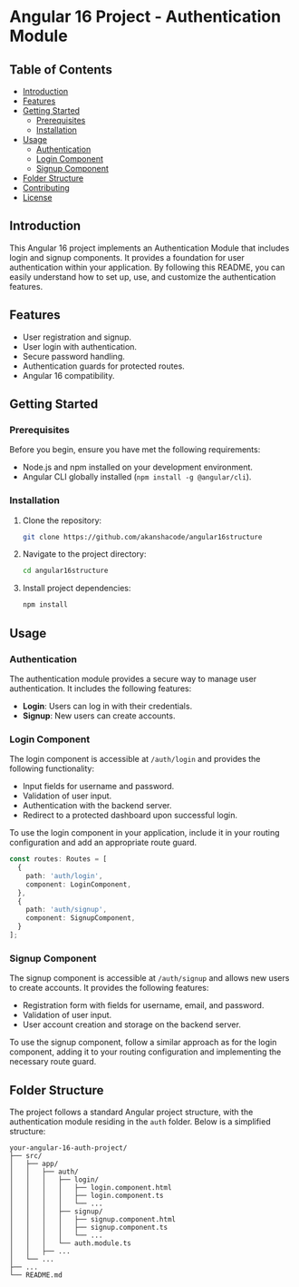 # Angular 16 Project - Authentication Module

## Table of Contents

- [Introduction](#introduction)
- [Features](#features)
- [Getting Started](#getting-started)
  - [Prerequisites](#prerequisites)
  - [Installation](#installation)
- [Usage](#usage)
  - [Authentication](#authentication)
  - [Login Component](#login-component)
  - [Signup Component](#signup-component)
- [Folder Structure](#folder-structure)
- [Contributing](#contributing)
- [License](#license)

## Introduction

This Angular 16 project implements an Authentication Module that includes login and signup components. It provides a foundation for user authentication within your application. By following this README, you can easily understand how to set up, use, and customize the authentication features.

## Features

- User registration and signup.
- User login with authentication.
- Secure password handling.
- Authentication guards for protected routes.
- Angular 16 compatibility.

## Getting Started

### Prerequisites

Before you begin, ensure you have met the following requirements:

- Node.js and npm installed on your development environment.
- Angular CLI globally installed (`npm install -g @angular/cli`).

### Installation

1. Clone the repository:

   ```bash
   git clone https://github.com/akanshacode/angular16structure
   ```

2. Navigate to the project directory:

   ```bash
   cd angular16structure
   ```

3. Install project dependencies:

   ```bash
   npm install
   ```

## Usage

### Authentication

The authentication module provides a secure way to manage user authentication. It includes the following features:

- **Login**: Users can log in with their credentials.
- **Signup**: New users can create accounts.

### Login Component

The login component is accessible at `/auth/login` and provides the following functionality:

- Input fields for username and password.
- Validation of user input.
- Authentication with the backend server.
- Redirect to a protected dashboard upon successful login.

To use the login component in your application, include it in your routing configuration and add an appropriate route guard.

```typescript
const routes: Routes = [
  {
    path: 'auth/login',
    component: LoginComponent,
  },
  {
    path: 'auth/signup',
    component: SignupComponent,
  }
];
```

### Signup Component

The signup component is accessible at `/auth/signup` and allows new users to create accounts. It provides the following features:

- Registration form with fields for username, email, and password.
- Validation of user input.
- User account creation and storage on the backend server.

To use the signup component, follow a similar approach as for the login component, adding it to your routing configuration and implementing the necessary route guard.

## Folder Structure

The project follows a standard Angular project structure, with the authentication module residing in the `auth` folder. Below is a simplified structure:

```
your-angular-16-auth-project/
├── src/
│   ├── app/
│   │   ├── auth/
│   │   │   ├── login/
│   │   │   │   ├── login.component.html
│   │   │   │   ├── login.component.ts
│   │   │   │   └── ...
│   │   │   ├── signup/
│   │   │   │   ├── signup.component.html
│   │   │   │   ├── signup.component.ts
│   │   │   │   └── ...
│   │   │   └── auth.module.ts
│   │   ├── ...
│   └── ...
├── ...
└── README.md
```
